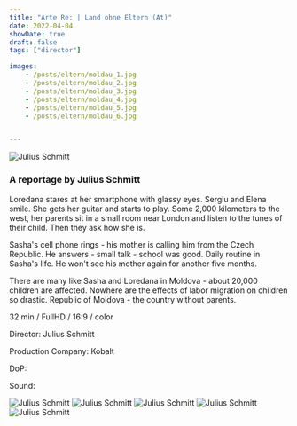 ```yaml
---
title: "Arte Re: | Land ohne Eltern (At)"
date: 2022-04-04
showDate: true
draft: false
tags: ["director"]

images:
    - /posts/eltern/moldau_1.jpg
    - /posts/eltern/moldau_2.jpg
    - /posts/eltern/moldau_3.jpg
    - /posts/eltern/moldau_4.jpg
    - /posts/eltern/moldau_5.jpg
    - /posts/eltern/moldau_6.jpg


---
```


![Julius Schmitt](/posts/eltern/moldau_3.jpg)

### A reportage by Julius Schmitt

Loredana stares at her smartphone with glassy eyes. Sergiu and Elena smile. 
She gets her guitar and starts to play. Some 2,000 kilometers to the west, her parents sit in a small room near London and listen to the tunes of their child. Then they ask how she is. 

Sasha's cell phone rings - his mother is calling him from the Czech Republic. He answers - small talk - school was good. Daily routine in Sasha's life. He won't see his mother again for another five months. 

There are many like Sasha and Loredana in Moldova - about 20,000 children are affected. Nowhere are the effects of labor migration on children so drastic. Republic of Moldova - the country without parents. 

32 min / FullHD / 16:9 / color

Director:
Julius Schmitt

Production Company:
Kobalt 

DoP:


Sound:



![Julius Schmitt](/posts/eltern/moldau_1.jpg)
![Julius Schmitt](/posts/eltern/moldau_2.jpg)
![Julius Schmitt](/posts/eltern/moldau_4.jpg)
![Julius Schmitt](/posts/eltern/moldau_5.jpg)
![Julius Schmitt](/posts/eltern/moldau_6.jpg)

